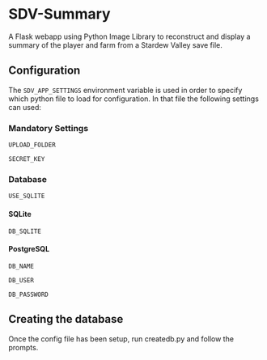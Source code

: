 # SDV-Summary
A Flask webapp using Python Image Library to reconstruct and display a summary of the player and farm from a Stardew Valley save file.

## Configuration
The `SDV_APP_SETTINGS` environment variable is used in order to specify
which python file to load for configuration. In that file the following settings
can used:

### Mandatory Settings
`UPLOAD_FOLDER`

`SECRET_KEY`

### Database

`USE_SQLITE`

#### SQLite
`DB_SQLITE`
#### PostgreSQL

`DB_NAME`

`DB_USER`

`DB_PASSWORD`

## Creating the database

Once the config file has been setup, run createdb.py and follow the prompts.
